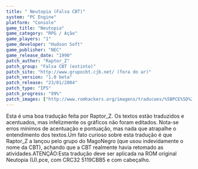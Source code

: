 ```yaml
---
title: " Neutopia (Falsa CBT)"
system: "PC Engine"
platform: "Console"
game_title: "Neutopia"
game_category: "RPG / Ação"
game_players: "1"
game_developer: "Hudson Soft"
game_publisher: "NEC"
game_release_date: "1990"
patch_author: "Raptor_Z"
patch_group: "Falsa CBT (extinto)"
patch_site: "http://www.grupocbt.cjb.net/ (fora do ar)"
patch_version: "1.0 beta"
patch_release: "23/01/2004"
patch_type: "IPS"
patch_progress: "99%"
patch_images: ["http://www.romhackers.org/imagens/traducoes/%5BPCE%5D%20Neutopia%20-%20Falsa%20CBT%20-%201.png","http://www.romhackers.org/imagens/traducoes/%5BPCE%5D%20Neutopia%20-%20Falsa%20CBT%20-%202.png","http://www.romhackers.org/imagens/traducoes/%5BPCE%5D%20Neutopia%20-%20Falsa%20CBT%20-%203.png"]
---
```

Esta é uma boa tradução feita por Raptor_Z. Os textos estão traduzidos e acentuados, mas infelizmente os gráficos não foram editados. Nota-se erros mínimos de acentuação e pontuação, mas nada que atrapalhe o entendimento dos textos.Um fato curioso sobre esta tradução é que Raptor_Z a lançou pelo grupo do MagoNegro (que usou indevidamente o nome da CBT), achando que a CBT realmente havia retomado as atividades.ATENÇÃO:Esta tradução deve ser aplicada na ROM original Neutopia (U).pce, com CRC32 5119CBB5 e com cabeçalho.